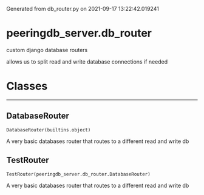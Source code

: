 Generated from db_router.py on 2021-09-17 13:22:42.019241

# peeringdb_server.db_router

custom django database routers

allows us to split read and write database connections if needed

# Classes
---

## DatabaseRouter

```
DatabaseRouter(builtins.object)
```

A very basic databases router that routes to a different
read and write db


## TestRouter

```
TestRouter(peeringdb_server.db_router.DatabaseRouter)
```

A very basic databases router that routes to a different
read and write db

